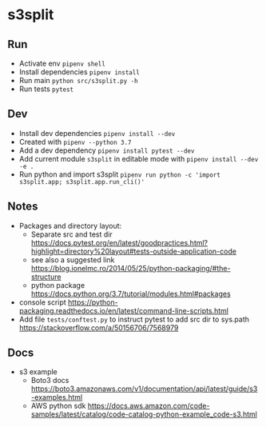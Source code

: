 # s3split

## Run

- Activate env `pipenv shell`
- Install dependencies `pipenv install`
- Run main `python src/s3split.py -h`
- Run tests `pytest`

## Dev

- Install dev dependencies `pipenv install --dev`
- Created with `pipenv --python 3.7`
- Add a dev dependency `pipenv install pytest --dev`
- Add current module `s3split` in editable mode with `pipenv install --dev -e .`
- Run python and import s3split `pipenv run python -c 'import s3split.app; s3split.app.run_cli()'`

## Notes

- Packages and directory layout:
  - Separate src and test dir <https://docs.pytest.org/en/latest/goodpractices.html?highlight=directory%20layout#tests-outside-application-code>
  - see also a suggested link <https://blog.ionelmc.ro/2014/05/25/python-packaging/#the-structure>
  - python package <https://docs.python.org/3.7/tutorial/modules.html#packages>
- console script <https://python-packaging.readthedocs.io/en/latest/command-line-scripts.html>
- Add file `tests/conftest.py` to instruct pytest to add src dir to sys.path <https://stackoverflow.com/a/50156706/7568979>

## Docs

- s3 example
  - Boto3 docs <https://boto3.amazonaws.com/v1/documentation/api/latest/guide/s3-examples.html>
  - AWS python sdk <https://docs.aws.amazon.com/code-samples/latest/catalog/code-catalog-python-example_code-s3.html>
